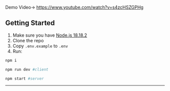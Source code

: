 Demo Video-> https://www.youtube.com/watch?v=s4zcHSZGPHg
## Getting Started

1. Make sure you have [Node.js 18.18.2](https://nodejs.org/en/download)
2. Clone the repo
3. Copy `.env.example` to `.env`
4. Run:

```bash 
npm i
```

```bash
npm run dev #client
```

```bash
npm start #server
```

---
